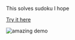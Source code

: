 This solves sudoku I hope

[Try it here](http://do-do-ku.com)

![amazing demo](https://media.giphy.com/media/kgD6g7tMfq2JU65NrO/giphy.gif)

